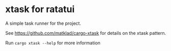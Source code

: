 # xtask for ratatui

<!-- cargo-rdme start -->

A simple task runner for the project.

See <https://github.com/matklad/cargo-xtask> for details on the xtask pattern.

Run `cargo xtask --help` for more information

<!-- cargo-rdme end -->

